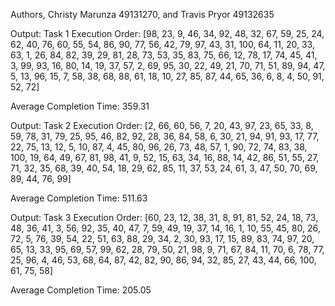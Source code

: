 Authors, Christy Marunza 49131270, and Travis Pryor 49132635


Output: Task 1 
Execution Order:
[98, 23, 9, 46, 34, 92, 48, 32, 67, 59, 25, 24, 62, 40, 76, 60, 55, 54, 86, 90, 77, 56, 42, 79, 97, 43, 31, 100, 64, 11, 20, 33, 63, 1, 26, 84, 82, 39, 29, 81, 28, 73, 53, 35, 83, 75, 66, 12, 78, 17, 74, 45, 41, 3, 99, 93, 16, 80, 14, 19, 37, 57, 2, 69, 95, 30, 22, 49, 21, 70, 71, 51, 89, 94, 47, 5, 13, 96, 15, 7, 58, 38, 68, 88, 61, 18, 10, 27, 85, 87, 44, 65, 36, 6, 8, 4, 50, 91, 52, 72]

Average Completion Time:
359.31


Output: Task 2 
Execution Order:
[2, 66, 60, 56, 7, 20, 43, 97, 23, 65, 33, 8, 59, 78, 31, 79, 25, 95, 46, 82, 92, 28, 36, 84, 58, 6, 30, 21, 94, 91, 93, 17, 77, 22, 75, 13, 12, 5, 10, 87, 4, 45, 80, 96, 26, 73, 48, 57, 1, 90, 72, 74, 83, 38, 100, 19, 64, 49, 67, 81, 98, 41, 9, 52, 15, 63, 34, 16, 88, 14, 42, 86, 51, 55, 27, 71, 32, 35, 68, 39, 40, 54, 18, 29, 62, 85, 11, 37, 53, 24, 61, 3, 47, 50, 70, 69, 89, 44, 76, 99]

Average Completion Time:
511.63


Output: Task 3 
Execution Order:
[60, 23, 12, 38, 31, 8, 91, 81, 52, 24, 18, 73, 48, 36, 41, 3, 56, 92, 35, 40, 47, 7, 59, 49, 19, 37, 14, 16, 1, 10, 55, 45, 80, 26, 72, 5, 76, 39, 54, 22, 51, 63, 88, 29, 34, 2, 30, 93, 17, 15, 89, 83, 74, 97, 20, 65, 13, 33, 95, 69, 57, 99, 62, 28, 79, 50, 21, 98, 9, 71, 67, 84, 11, 70, 6, 78, 77, 25, 96, 4, 46, 53, 68, 64, 87, 42, 82, 90, 86, 94, 32, 85, 27, 43, 44, 66, 100, 61, 75, 58]

Average Completion Time:
205.05
